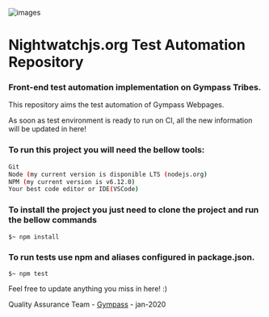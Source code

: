  ![images](https://www.swtestacademy.com/wp-content/uploads/2019/08/nightwatch.js-logo-2.png)
# Nightwatchjs.org Test Automation Repository

<h3>Front-end test automation implementation on Gympass Tribes.</h3>

This repository aims the test automation of Gympass Webpages. 

As soon as test environment is ready to run on CI, all the new information will be updated in here!

### To run this project you will need the bellow tools:
```bash
Git
Node (my current version is disponible LTS (nodejs.org)
NPM (my current version is v6.12.0)
Your best code editor or IDE(VSCode)
```

### To install the project you just need to clone the project and run the bellow commands 

```terminal
$~ npm install
```

### To run tests use npm and aliases configured in package.json.
```terminal
$~ npm test
```

Feel free to update anything you miss in here! :)

Quality Assurance Team - [Gympass](https://gympas.com/) - jan-2020
